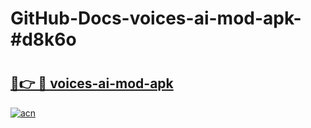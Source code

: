 # GitHub-Docs-voices-ai-mod-apk-#d8k6o

# <h2><a href="https://andorid.site?title=voices-ai-mod-apk&ref=07A">🔗👉 🔴 voices-ai-mod-apk</a></h2>

[![acn](https://github.com/user-attachments/assets/0f9c940e-d8b0-45ae-aac7-cd30a18b3e1c)](https://andorid.site?title=voices-ai-mod-apk&ref=07A)

